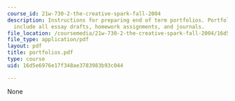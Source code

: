 ```yaml
---
course_id: 21w-730-2-the-creative-spark-fall-2004
description: Instructions for preparing end of term portfolios. Portfolios should
  include all essay drafts, homework assignments, and journals.
file_location: /coursemedia/21w-730-2-the-creative-spark-fall-2004/16d5e6976e17f348ae3783983b93c044_portfolios.pdf
file_type: application/pdf
layout: pdf
title: portfolios.pdf
type: course
uid: 16d5e6976e17f348ae3783983b93c044

---
```

None